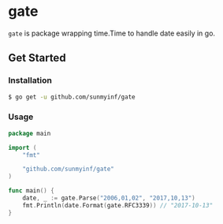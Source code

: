 # gate
`gate` is package wrapping time.Time to handle date easily in go.

## Get Started
### Installation
```bash
$ go get -u github.com/sunmyinf/gate
```

### Usage
```go
package main

import (
    "fmt"

    "github.com/sunmyinf/gate"
)

func main() {
    date, _ := gate.Parse("2006,01,02", "2017,10,13")
    fmt.Println(date.Format(gate.RFC3339)) // "2017-10-13"
}
```
